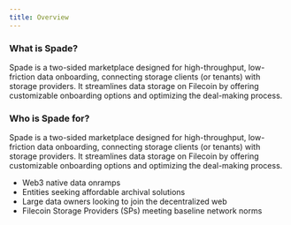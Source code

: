 ```yaml
---
title: Overview
---
```


### What is Spade?

Spade is a two-sided marketplace designed for high-throughput, low-friction data onboarding, connecting storage clients (or tenants) with storage providers. It streamlines data storage on Filecoin by offering customizable onboarding options and optimizing the deal-making process.

### Who is Spade for?

Spade is a two-sided marketplace designed for high-throughput, low-friction data onboarding, connecting storage clients (or tenants) with storage providers. It streamlines data storage on Filecoin by offering customizable onboarding options and optimizing the deal-making process.
- Web3 native data onramps
- Entities seeking affordable archival solutions
- Large data owners looking to join the decentralized web
- Filecoin Storage Providers (SPs) meeting baseline network norms

